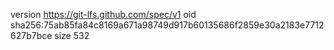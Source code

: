 version https://git-lfs.github.com/spec/v1
oid sha256:75ab85fa84c8169a671a98749d917b60135686f2859e30a2183e7712627b7bce
size 532
